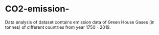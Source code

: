 # CO2-emission-
Data analysis of dataset contains emission data of Green House Gases (in tonnes) of different countries from year 1750 - 2019.
